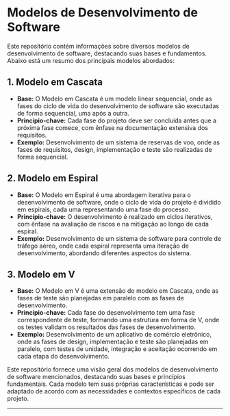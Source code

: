 # Modelos de Desenvolvimento de Software

Este repositório contém informações sobre diversos modelos de desenvolvimento de software, destacando suas bases e fundamentos. Abaixo está um resumo dos principais modelos abordados:

## 1. Modelo em Cascata

- **Base:** O Modelo em Cascata é um modelo linear sequencial, onde as fases do ciclo de vida do desenvolvimento de software são executadas de forma sequencial, uma após a outra.
- **Princípio-chave:** Cada fase do projeto deve ser concluída antes que a próxima fase comece, com ênfase na documentação extensiva dos requisitos.
- **Exemplo:** Desenvolvimento de um sistema de reservas de voo, onde as fases de requisitos, design, implementação e teste são realizadas de forma sequencial.

## 2. Modelo em Espiral

- **Base:** O Modelo em Espiral é uma abordagem iterativa para o desenvolvimento de software, onde o ciclo de vida do projeto é dividido em espirais, cada uma representando uma fase do processo.
- **Princípio-chave:** O desenvolvimento é realizado em ciclos iterativos, com ênfase na avaliação de riscos e na mitigação ao longo de cada espiral.
- **Exemplo:** Desenvolvimento de um sistema de software para controle de tráfego aéreo, onde cada espiral representa uma iteração de desenvolvimento, abordando diferentes aspectos do sistema.

## 3. Modelo em V

- **Base:** O Modelo em V é uma extensão do modelo em Cascata, onde as fases de teste são planejadas em paralelo com as fases de desenvolvimento.
- **Princípio-chave:** Cada fase do desenvolvimento tem uma fase correspondente de teste, formando uma estrutura em forma de V, onde os testes validam os resultados das fases de desenvolvimento.
- **Exemplo:** Desenvolvimento de um aplicativo de comércio eletrônico, onde as fases de design, implementação e teste são planejadas em paralelo, com testes de unidade, integração e aceitação ocorrendo em cada etapa do desenvolvimento.

Este repositório fornece uma visão geral dos modelos de desenvolvimento de software mencionados, destacando suas bases e princípios fundamentais. Cada modelo tem suas próprias características e pode ser adaptado de acordo com as necessidades e contextos específicos de cada projeto.

---
